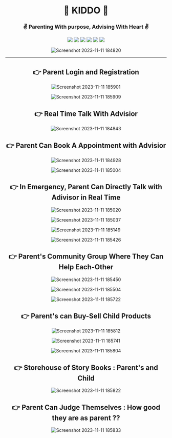 
<div align = "center">

#  👶 KIDDO 👶
###  ✌️ Parenting With purpose, Advising With Heart ✌️

![](https://img.shields.io/badge/React-20232A?style=for-the-badge&logo=react&logoColor=61DAFB)
![](https://img.shields.io/badge/JavaScript-F7DF1E?style=for-the-badge&logo=JavaScript&logoColor=white)
![](https://img.shields.io/badge/Node.js-43853D?style=for-the-badge&logo=node.js&logoColor=white)
![](https://img.shields.io/badge/CSS3-1572B6?style=for-the-badge&logo=css3&logoColor=white)
![](https://img.shields.io/badge/MySQL-00000F?style=for-the-badge&logo=mysql&logoColor=white)
![](https://img.shields.io/badge/Bootstrap-563D7C?style=for-the-badge&logo=bootstrap&logoColor=white)

![Screenshot 2023-11-11 184820](https://github.com/Sumonta056/Kiddo-LU-Hackathon/assets/61287791/aecd6941-ed61-4a7f-be6a-b59cc8762cf2)



<hr>

## 👉 Parent Login and Registration

![Screenshot 2023-11-11 185901](https://github.com/Sumonta056/Kiddo-LU-Hackathon/assets/61287791/d38c3444-9a7e-483d-86ba-6913d1af8833)

![Screenshot 2023-11-11 185909](https://github.com/Sumonta056/Kiddo-LU-Hackathon/assets/61287791/d321c8df-46d3-409b-8792-7f504c19672c)


## 👉 Real Time Talk With Advisior

![Screenshot 2023-11-11 184843](https://github.com/Sumonta056/Kiddo-LU-Hackathon/assets/61287791/8ff9cdc6-ade0-49b5-8ac2-1ae767016e82)


## 👉 Parent Can Book A Appointment with Advisior

![Screenshot 2023-11-11 184928](https://github.com/Sumonta056/Kiddo-LU-Hackathon/assets/61287791/febf5853-7f9d-4c58-a719-07797c6f2c3b)

![Screenshot 2023-11-11 185004](https://github.com/Sumonta056/Kiddo-LU-Hackathon/assets/61287791/affb58a3-05e2-474a-ae16-73ef131694c8)


## 👉 In Emergency, Parent Can Directly Talk with Adivisor in Real Time

![Screenshot 2023-11-11 185020](https://github.com/Sumonta056/Kiddo-LU-Hackathon/assets/61287791/ee480c5f-6672-4fc5-8f7d-3f6034604766)

![Screenshot 2023-11-11 185037](https://github.com/Sumonta056/Kiddo-LU-Hackathon/assets/61287791/1e6e761b-454b-409b-8b05-3936be69d24f)

![Screenshot 2023-11-11 185149](https://github.com/Sumonta056/Kiddo-LU-Hackathon/assets/61287791/dd463c42-c2f7-4a83-bf1a-39edb33306ee)

![Screenshot 2023-11-11 185426](https://github.com/Sumonta056/Kiddo-LU-Hackathon/assets/61287791/fdd42b81-5a8e-420d-a3e4-2a0b64310ea7)


## 👉 Parent's Community Group Where They Can Help Each-Other

![Screenshot 2023-11-11 185450](https://github.com/Sumonta056/Kiddo-LU-Hackathon/assets/61287791/82c1bfce-f902-4cbb-92e3-742ebd036fb9)


![Screenshot 2023-11-11 185504](https://github.com/Sumonta056/Kiddo-LU-Hackathon/assets/61287791/5578a496-f4d5-42b9-af79-d77930d5f8a2)



![Screenshot 2023-11-11 185722](https://github.com/Sumonta056/Kiddo-LU-Hackathon/assets/61287791/6faeb7ac-405c-448a-abfb-8432c959de6d)


## 👉 Parent's can Buy-Sell Child Products



![Screenshot 2023-11-11 185812](https://github.com/Sumonta056/Kiddo-LU-Hackathon/assets/61287791/8a1a19a5-eb20-45b7-a3d2-80055da181f0)


![Screenshot 2023-11-11 185741](https://github.com/Sumonta056/Kiddo-LU-Hackathon/assets/61287791/85a953a1-a38a-4751-8f09-364cd51e88fd)


![Screenshot 2023-11-11 185804](https://github.com/Sumonta056/Kiddo-LU-Hackathon/assets/61287791/7a13ce0d-5109-4f1d-b79c-3ac34c6e086c)


## 👉 Storehouse of Story Books : Parent's and Child

![Screenshot 2023-11-11 185822](https://github.com/Sumonta056/Kiddo-LU-Hackathon/assets/61287791/48a64990-71e3-45f7-8d3e-4041a7fb3b76)


## 👉 Parent Can Judge Themselves : How good they are as parent ??

![Screenshot 2023-11-11 185833](https://github.com/Sumonta056/Kiddo-LU-Hackathon/assets/61287791/ede9cd2d-d2c8-4029-bee4-50bb78a1ab7e)




</div>

